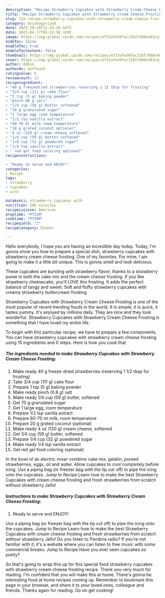 ```yaml
---
description: "Recipe Strawberry Cupcakes with Strawberry Cream Cheese Frosting yang Very Delicious"
title: "Recipe Strawberry Cupcakes with Strawberry Cream Cheese Frosting yang Very Delicious"
slug: 115-recipe-strawberry-cupcakes-with-strawberry-cream-cheese-frosting-yang-very-delicious
category: Uncategorized
date: 2022-10-28T11:43:16.447Z
date: 2023-04-17T05:24:50.320Z
image: https://img-global.cpcdn.com/recipes/ef33afe30fac12bf/680x482cq70/strawberry-cupcakes-with-strawberry-cream-cheese-frosting-recipe-main-photo.jpg
hideToc: false
enableToc: true
enableTocContent: false
thumbnail: https://img-global.cpcdn.com/recipes/ef33afe30fac12bf/680x482cq70/strawberry-cupcakes-with-strawberry-cream-cheese-frosting-recipe-main-photo.jpg
cover: https://img-global.cpcdn.com/recipes/ef33afe30fac12bf/680x482cq70/strawberry-cupcakes-with-strawberry-cream-cheese-frosting-recipe-main-photo.jpg
author: Admin
authorAv: notfound
ratingvalue: 5
reviewcount: 13
recipeingredient:
- "40 g freezedried strawberries reserving 1 12 tbsp for frosting"
- "3/4 cup (111 g) cake flour"
- "1 tsp (5 g) baking powder"
- "pinch 08 g salt"
- "1/4 cup (59 g) butter softened"
- "70 g granulated sugar"
- "1 large egg room temperature"
- "1/2 tsp vanilla extract"
- "60-70 ml milk room temperature"
- "20 g grated coconut optional"
- "4 oz (120 g) cream cheese softened"
- "1/4 cup (59 g) butter softened"
- "1/4 cup (32 g) powdered sugar"
- "1/4 tsp vanilla extract"
- " red gel food coloring optional"
recipeinstructions:

- "Ready to serve and ENJOY!"
categories:
- Recipe
tags:
- strawberry
- cupcakes
- with

katakunci: strawberry cupcakes with 
nutrition: 200 calories
recipecuisine: American
preptime: "PT11M"
cooktime: "PT49M"
recipeyield: "2"
recipecategory: Dinner

---
```



Hello everybody, I hope you are having an incredible day today. Today, I'm gonna show you how to prepare a special dish, strawberry cupcakes with strawberry cream cheese frosting. One of my favorites. For mine, I am going to make it a little bit unique. This is gonna smell and look delicious.

These cupcakes are bursting with strawberry flavor, thanks to a strawberry puree in both the cake mix and the cream cheese frosting. If you like strawberry cheesecake, you&#39;ll LOVE this frosting. It adds the perfect balance of tangy and sweet. Soft and fluffy strawberry cupcakes with creamy strawberry buttercream frosting.

Strawberry Cupcakes with Strawberry Cream Cheese Frosting is one of the most popular of recent trending foods in the world. It is simple, it is quick, it tastes yummy. It's enjoyed by millions daily. They are nice and they look wonderful. Strawberry Cupcakes with Strawberry Cream Cheese Frosting is something that I have loved my entire life.


To begin with this particular recipe, we have to prepare a few components. You can have strawberry cupcakes with strawberry cream cheese frosting using 15 ingredients and 0 steps. Here is how you cook that.

<!--inarticleads1-->

##### The ingredients needed to make Strawberry Cupcakes with Strawberry Cream Cheese Frosting:

1. Make ready 40 g freeze-dried strawberries (reserving 1 1/2 tbsp for frosting)
1. Take 3/4 cup (111 g) cake flour
1. Prepare 1 tsp (5 g) baking powder
1. Make ready pinch (0.8 g) salt
1. Make ready 1/4 cup (59 g) butter, softened
1. Get 70 g granulated sugar
1. Get 1 large egg, room temperature
1. Prepare 1/2 tsp vanilla extract
1. Prepare 60-70 ml milk, room temperature
1. Prepare 20 g grated coconut (optional)
1. Make ready 4 oz (120 g) cream cheese, softened
1. Get 1/4 cup (59 g) butter, softened
1. Prepare 1/4 cup (32 g) powdered sugar
1. Make ready 1/4 tsp vanilla extract
1. Get  red gel food coloring (optional)


In the bowl of an electric mixer combine cake mix, gelatin, pureed strawberries, eggs, oil and water. Allow cupcakes to cool completely before icing. Use a piping bag (or freezer bag with the tip cut off) to pipe the icing onto the cupcakes. Jump to Recipe Learn how to make the best Strawberry Cupcakes with cream cheese frosting and fresh strawberries from scratch without strawberry Jello! 

<!--inarticleads2-->

##### Instructions to make Strawberry Cupcakes with Strawberry Cream Cheese Frosting:


1. Ready to serve and ENJOY!

Use a piping bag (or freezer bag with the tip cut off) to pipe the icing onto the cupcakes. Jump to Recipe Learn how to make the best Strawberry Cupcakes with cream cheese frosting and fresh strawberries from scratch without strawberry Jello! Do you listen to Pandora radio? If you&#39;re not familiar with it, it&#39;s a website where you can listen to free music with some commercial breaks. Jump to Recipe Have you ever seen cupcakes so pretty? 

So that's going to wrap this up for this special food strawberry cupcakes with strawberry cream cheese frosting recipe. Thank you very much for reading. I'm confident that you will make this at home. There's gonna be interesting food at home recipes coming up. Remember to bookmark this page in your browser, and share it to your loved ones, colleague and friends. Thanks again for reading. Go on get cooking!
